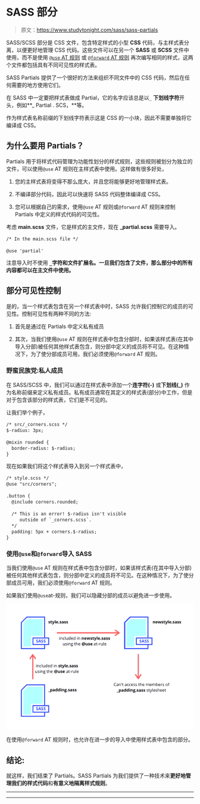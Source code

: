 # SASS 部分

> 原文：<https://www.studytonight.com/sass/sass-partials>

SASS/SCSS 部分是 CSS 文件，包含特定样式的小型 **CSS** 代码，与主样式表分离，以便更好地管理 CSS 代码。这些文件可以在另一个 **SASS** 或 **SCSS** 文件中使用，而不是使用 [`@use` AT 规则](https://www.studytonight.com/sass/sass-use-atrule) 或 [`@forward` AT 规则](https://www.studytonight.com/sass/sass-forward-atrule) 再次编写相同的样式，这两个文件都包括具有不同可见性的样式表。

SASS Partials 提供了一个很好的方法来组织不同文件中的 CSS 代码，然后在任何需要的地方使用它们。

在 SASS 中一定要把样式表做成 Partial，它的名字应该总是以`_` **下划线字符**开头，例如**_ Partial . SCS，**等。

作为样式表名称前缀的下划线字符表示这是 CSS 的一小块，因此不需要单独将它编译成 CSS。

## 为什么要用 Partials？

Partials 用于将样式代码管理为功能性划分的样式规则，这些规则被划分为独立的文件，可以使用`@use` AT 规则在主样式表中使用。这样做有很多好处，

1.  您的主样式表将变得不那么庞大，并且您将能够更好地管理样式表。

2.  不编译部分代码，因此可以快速将 SASS 代码整体编译成 CSS。

3.  您可以根据自己的需求，使用`@use` AT 规则或`@forward` AT 规则来控制 Partials 中定义的样式代码的可见性。

考虑 **main.scss** 文件，它是样式的主文件，现在 **_partial.scss** 需要导入。

```
/* In the main.scss file */

@use 'partial'
```

注意导入时不使用 **`_`字符和文件扩展名。一旦我们包含了文件，那么部分中的所有内容都可以在主文件中使用。**

## 部分可见性控制

是的，当一个样式表包含在另一个样式表中时，SASS 允许我们控制它的成员的可见性。控制可见性有两种不同的方法:

1.  首先是通过在 Partials 中定义私有成员

2.  其次，当我们使用`@use` AT 规则在样式表中包含分部时，如果该样式表(在其中导入分部)被任何其他样式表包含，则分部中定义的成员将不可见。在这种情况下，为了使分部成员可用，我们必须使用`@forward` AT 规则。

### 野蛮民族党:私人成员

在 SASS/SCSS 中，我们可以通过在样式表中添加一个**连字符(-)** 或**下划线(_)** 作为名称前缀来定义私有成员。私有成员通常在其定义的样式表(部分)中工作，但是对于包含该部分的样式表，它们是不可见的。

让我们举个例子，

```
/* src/_corners.scss */
$-radius: 3px;

@mixin rounded {
  border-radius: $-radius;
}
```

现在如果我们将这个样式表导入到另一个样式表中，

```
/* style.scss */
@use "src/corners";

.button {
  @include corners.rounded;

  /* This is an error! $-radius isn't visible 
     outside of `_corners.scss`.
  */
  padding: 5px + corners.$-radius;
}
```

### 使用`@use`和`@forward`导入 SASS

当我们使用`@use` AT 规则在样式表中包含分部时，如果该样式表(在其中导入分部)被任何其他样式表包含，则分部中定义的成员将不可见。在这种情况下，为了使分部成员可用，我们必须使用`@forward` AT 规则。

如果我们使用`@use`at-规则，我们可以隐藏分部的成员以避免进一步使用。

![Using @forward to include a Partial SCSS stylesheet](img/fc41ab665ad5433319742100465849e0.png)

在使用`@forward` AT 规则时，也允许在进一步的导入中使用样式表中包含的部分。

## 结论:

就这样，我们结束了 Partials。SASS Partials 为我们提供了一种技术来**更好地管理我们的样式代码**和**有意义地隔离样式规则**。

* * *

* * *